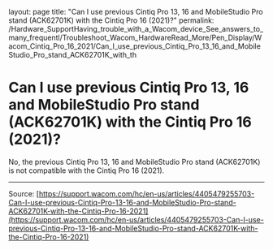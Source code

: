 layout: page
title: "Can I use previous Cintiq Pro 13, 16 and MobileStudio Pro stand (ACK62701K) with the Cintiq Pro 16 (2021)?"
permalink: /Hardware_SupportHaving_trouble_with_a_Wacom_device_See_answers_to_many_frequentl/Troubleshoot_Wacom_HardwareRead_More/Pen_Display/Wacom_Cintiq_Pro_16_2021/Can_I_use_previous_Cintiq_Pro_13_16_and_MobileStudio_Pro_stand_ACK62701K_with_th

# Can I use previous Cintiq Pro 13, 16 and MobileStudio Pro stand (ACK62701K) with the Cintiq Pro 16 (2021)?

No, the previous Cintiq Pro 13, 16 and MobileStudio Pro stand (ACK62701K) is not compatible with the Cintiq Pro 16 (2021).

---
Source: [https://support.wacom.com/hc/en-us/articles/4405479255703-Can-I-use-previous-Cintiq-Pro-13-16-and-MobileStudio-Pro-stand-ACK62701K-with-the-Cintiq-Pro-16-2021](https://support.wacom.com/hc/en-us/articles/4405479255703-Can-I-use-previous-Cintiq-Pro-13-16-and-MobileStudio-Pro-stand-ACK62701K-with-the-Cintiq-Pro-16-2021)
